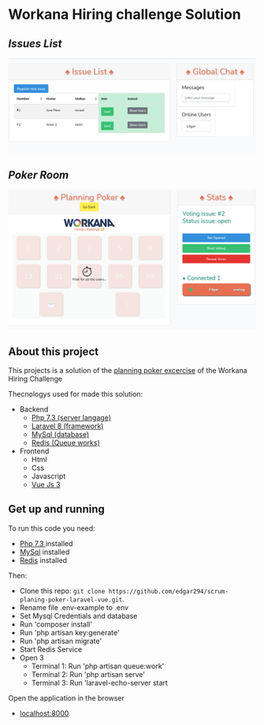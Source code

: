 # Workana Hiring challenge Solution
## _Issues List_
![Demo Interface 1](https://github.com/edgar294/scrum-planing-poker-laravel-vue/blob/master/public/img/image0.png?raw=true)
## _Poker Room_
![Demo Interface 2](https://github.com/edgar294/scrum-planing-poker-laravel-vue/blob/master/public/img/image1.png?raw=true)

## About this project

This projects is a solution of the [planning poker excercise](https://github.com/Workana/dev_challenges#workana-hiring-challenge) of the Workana Hiring Challenge

Thecnologys used for made this solution:
- Backend
     - [Php 7.3 (server langage)](https://www.php.net/manual/es/intro-whatis.php)
     - [Laravel 8 (framework)](https://laravel.com/)
     - [MySql (database)](https://www.mysql.com/)
     - [Redis (Queue works)](https://redislabs.com/)
- Frontend
     - Html
     - Css
     - Javascript
     - [Vue Js 3](https://vuejs.org/)

## Get up and running

To run this code you need:
  - [Php 7.3 ](https://www.php.net/manual/es/intro-whatis.php) installed
  - [MySql](https://www.mysql.com/) installed
  - [Redis](https://redislabs.com/) installed

Then:
  - Clone this repo: `git clone https://github.com/edgar294/scrum-planing-poker-laravel-vue.git`.
  - Rename file .env-example to .env
  - Set Mysql Credentials and database
  - Run 'composer install'
  - Run 'php artisan key:generate'
  - Run 'php artisan migrate'
  - Start Redis Service
  - Open 3
    - Terminal 1: Run 'php artisan queue:work'
    - Terminal 2: Run 'php artisan serve'
    - Terminal 3: Run 'laravel-echo-server start

Open the application in the browser
  - [localhost:8000](localhost:8000)
